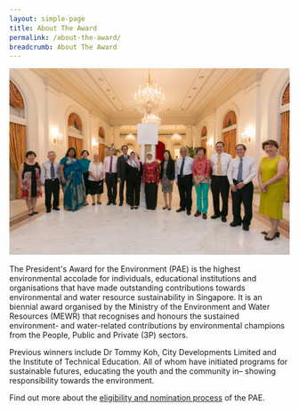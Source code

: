 ```yaml
---
layout: simple-page
title: About The Award
permalink: /about-the-award/
breadcrumb: About The Award
---
```


![About the Award](/images/gallery/pae-2017-04.jpg)

The President's Award for the Environment (PAE) is the highest environmental accolade for individuals, educational institutions and organisations that have made outstanding contributions towards environmental and water resource sustainability in Singapore. It is an biennial award organised by the Ministry of the Environment and Water Resources (MEWR) that recognises and honours the sustained environment- and water-related contributions by environmental champions from the People, Public and Private (3P) sectors.

Previous winners include Dr Tommy Koh, City Developments Limited and the Institute of Technical Education. All of whom have initiated programs for sustainable futures, educating the youth and the community in– showing responsibility towards the environment.

Find out more about the [eligibility and nomination process](/nominate/) of the PAE.
